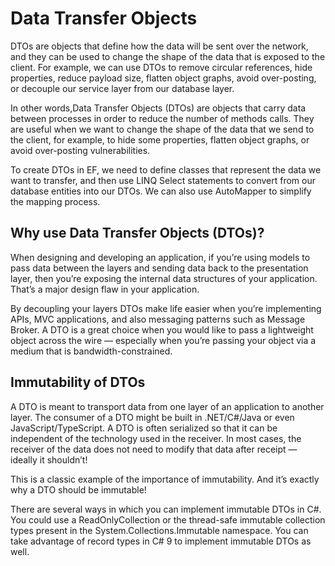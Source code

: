 # Data Transfer Objects

DTOs are objects that define how the data will be sent over the network, and they can be used to change the shape of the data that is exposed to the client. For example, we can use DTOs to remove circular references, hide properties, reduce payload size, flatten object graphs, avoid over-posting, or decouple our service layer from our database layer.

In other words,Data Transfer Objects (DTOs) are objects that carry data between processes in order to reduce the number of methods calls. They are useful when we want to change the shape of the data that we send to the client, for example, to hide some properties, flatten object graphs, or avoid over-posting vulnerabilities.

To create DTOs in EF, we need to define classes that represent the data we want to transfer, and then use LINQ Select statements to convert from our database entities into our DTOs. We can also use AutoMapper to simplify the mapping process.

## Why use Data Transfer Objects (DTOs)?

When designing and developing an application, if you’re using models to pass data between the layers and sending data back to the presentation layer, then you’re exposing the internal data structures of your application. That’s a major design flaw in your application.

By decoupling your layers DTOs make life easier when you’re implementing APIs, MVC applications, and also messaging patterns such as Message Broker. A DTO is a great choice when you would like to pass a lightweight object across the wire — especially when you’re passing your object via a medium that is bandwidth-constrained.

## Immutability of DTOs

A DTO is meant to transport data from one layer of an application to another layer. The consumer of a DTO might be built in .NET/C#/Java or even JavaScript/TypeScript. A DTO is often serialized so that it can be independent of the technology used in the receiver. In most cases, the receiver of the data does not need to modify that data after receipt — ideally it shouldn’t!

This is a classic example of the importance of immutability. And it’s exactly why a DTO should be immutable!

There are several ways in which you can implement immutable DTOs in C#. You could use a ReadOnlyCollection or the thread-safe immutable collection types present in the System.Collections.Immutable namespace. You can take advantage of record types in C# 9 to implement immutable DTOs as well.